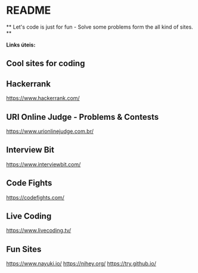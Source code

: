 # README #
** Let's code is just for fun - Solve some problems form the all kind of sites. **


**Links úteis:**

## Cool sites for coding

## Hackerrank
https://www.hackerrank.com/

## URI Online Judge - Problems & Contests
https://www.urionlinejudge.com.br/

## Interview Bit
https://www.interviewbit.com/

## Code Fights
https://codefights.com/

## Live Coding
https://www.livecoding.tv/

## Fun Sites
https://www.nayuki.io/
https://nihey.org/
https://try.github.io/
